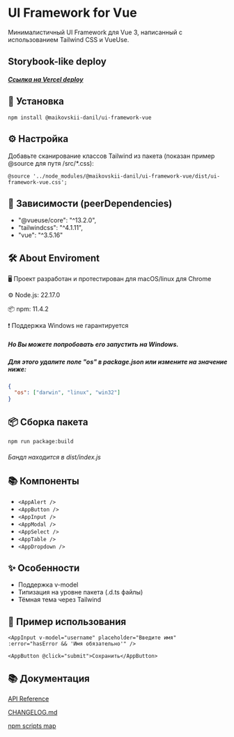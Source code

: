 # UI Framework for Vue

Минималистичный UI Framework для Vue 3, написанный с использованием Tailwind CSS и VueUse.

## Storybook-like deploy

##### [Ссылка на Vercel deploy](https://ui-framework-vue.vercel.app/)

## 🚀 Установка

`npm install @maikovskii-danil/ui-framework-vue`

## ⚙️ Настройка

Добавьте сканирование классов Tailwind из пакета (показан пример @source для путя /src/\*.css):

`@source '../node_modules/@maikovskii-danil/ui-framework-vue/dist/ui-framework-vue.css';`

## 🤝 Зависимости (peerDependencies)

- "@vueuse/core": "^13.2.0",
- "tailwindcss": "^4.1.11",
- "vue": "^3.5.16"

## 🛠 About Enviroment

🖥️ Проект разработан и протестирован для macOS/linux для Chrome

⚙️ Node.js: 22.17.0

📦 npm: 11.4.2

❗ Поддержка Windows не гарантируется

##### Но Вы можете попробовать его запустить на Windows.

##### Для этого удалите поле "os" в package.json или измените на значение ниже:

```json
{
  "os": ["darwin", "linux", "win32"]
}
```

## 📦 Сборка пакета

`npm run package:build`

###### Бандл находится в dist/index.js

## 📚 Компоненты

- `<AppAlert />`
- `<AppButton />`
- `<AppInput />`
- `<AppModal />`
- `<AppSelect />`
- `<AppTable />`
- `<AppDropdown />`

## ✨ Особенности

- Поддержка v-model
- Типизация на уровне пакета (.d.ts файлы)
- Тёмная тема через Tailwind

## 🧪 Пример использования

`<AppInput
  v-model="username"
  placeholder="Введите имя"
  :error="hasError && 'Имя обязательно'"
/>`

`<AppButton @click="submit">Сохранить</AppButton>`

## 📚 Документация

[API Reference](https://ui-framework-vue.vercel.app/story/api)

[CHANGELOG.md](https://github.com/maikovskii-danil/ui-framework-vue/blob/main/docs/CHANGELOG.md)

[npm scripts map](https://github.com/maikovskii-danil/ui-framework-vue/blob/main/docs/scripts-map.md)
